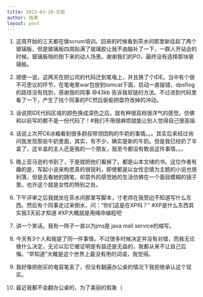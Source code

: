 ```yaml
---
title: 2013-03-20-无题
author: 钱满
layout: post
---
```

1. 这周开始的三天都在做scrum培训。回来的时候看到茶水间那里新挂起了两个玻璃板，但是玻璃板四周贴满了玻璃胶让我不由脑补了一下，一群人开站会的时候，玻璃板啪的倒下来的动人场景。谢谢我们的PO，最终没有选择那块玻璃板。

2. 顺便一说，这两天在把公司的代码迁到笔电上，并且换了个IDE。当中有个很不可思议的环节，在笔电里war包放到tomcat下面，启动一直报错，dpsflog的路径没有找到，感谢我的同事 @43kb 告诉我软链的方法。不过进到代码里看了一下，产生了找个同事的PC然后偷偷把盘符改掉的冲动。

3. 话说把IDE代码区域的颜色换成深色之后，就有种很高档很洋气的感觉。仿佛和以前写的都不是一份代码了！#我们不用很麻烦就能让别人觉得自己很高端

4. 话说上次开C6冰箱看到很多颜叔带领团购的牛奶的事情。。。其实后来经过询问我发现那些牛奶里面，其实，有不少，确实是新的牛奶。但是我已经扔了半盒了，这半盒的主人还是我的一个朋友，我至今都没有敢说这件事情。。。

5. 晚上亚马逊的书到了，于是就把他们看掉了。都是山本文绪的书。这位作者有趣的是，写起小说来构思真的很锐利，即使都是以女性恋情为主题的小说也很利落，但是去看她的随笔，却意外的感觉她的生活仿佛在一个面目模糊的镜子里。也许这个就是女性的特别之处。

6. 下午评审之后我就坐在茶水间那里写脚本，寸老师在我旁边不知道写什么东西。然后有个同事走过来倒水，问：“你们这是在XP吗？” #XP是什么东西其实我3天前才知道 #XP大概就是用绳命编程吧

7. 讲一个笑话。我有一阵子一直以为jms是 java mail service的缩写。

8. 今天有3个人和我提了同一件事情。不过很多时候决定并没有对错，而我无论做什么决定，无论以后它被证明是有益还是无益的，我都从来不让自己后悔。“早知道”大概是这个世界上最没有用的词语，我觉得。

9. 我好像把刚买的电容笔丢了，但没有翻遍办公桌的情况下我拒绝承认这个现实。

10. 最近我都不会翻办公桌的，为了美丽的假象（